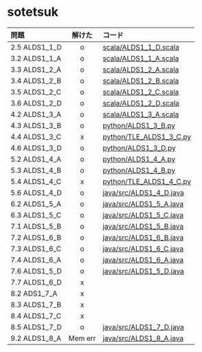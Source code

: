 # sotetsuk

|問題|解けた|コード|
|:---|:---:|:---|
|2.5 ALDS1_1_D|o|[scala/ALDS1_1_D.scala](scala/ALDS1_1_D.scala)|
|3.2 ALDS1_1_A|o|[scala/ALDS1_1_A.scala](scala/ALDS1_1_A.scala)|
|3.3 ALDS1_2_A|o|[scala/ALDS1_2_A.scala](scala/ALDS1_2_A.scala)|
|3.4 ALDS1_2_B|o|[scala/ALDS1_2_B.scala](scala/ALDS1_2_B.scala)|
|3.5 ALDS1_2_C|o|[scala/ALDS1_2_C.scala](scala/ALDS1_2_C.scala)|
|3.6 ALDS1_2_D|o|[scala/ALDS1_2_D.scala](scala/ALDS1_2_D.scala)|
|4.2 ALDS1_3_A|o|[scala/ALDS1_3_A.scala](scala/ALDS1_3_A.scala)|
|4.3 ALDS1_3_B|o|[python/ALDS1_3_B.py](python/ALDS1_3_B.py)|
|4.4 ALDS1_3_C|x|[python/TLE_ALDS1_3_C.py](python/TLE_ALDS1_3_C.py)|
|4.6 ALDS1_3_D|o|[python/ALDS1_3_D.py](python/ALDS1_3_D.py)|
|5.2 ALDS1_4_A|o|[python/ALDS1_4_A.py](python/ALDS1_4_A.py)|
|5.3 ALDS1_4_B|o|[python/ALDS1_4_B.py](python/ALDS1_4_B.py)|
|5.4 ALDS1_4_C|x|[python/TLE_ALDS1_4_C.py](python/TLE_ALDS1_4_C.py)|
|5.6 ALDS1_4_D|o|[java/src/ALDS1_4_D.java](java/src/ALDS1_4_D.java)|
|6.2 ALDS1_5_A|o|[java/src/ALDS1_5_A.java](java/src/ALDS1_5_A.java)|
|6.3 ALDS1_5_C|o|[java/src/ALDS1_5_C.java](java/src/ALDS1_5_C.java)|
|7.1 ALDS1_5_B|o|[java/src/ALDS1_5_B.java](java/src/ALDS1_5_B.java)|
|7.2 ALDS1_6_B|o|[java/src/ALDS1_6_B.java](java/src/ALDS1_6_B.java)|
|7.3 ALDS1_6_C|o|[java/src/ALDS1_6_C.java](java/src/ALDS1_6_C.java)|
|7.4 ALDS1_6_A|o|[java/src/ALDS1_6_A.java](java/src/ALDS1_6_A.java)|
|7.6 ALDS1_5_D|o|[java/src/ALDS1_5_D.java](java/src/ALDS1_5_D.java)|
|7.7 ALDS1_6_D|x||
|8.2 ADS1_7_A|x||
|8.3 ALDS1_7_B|x||
|8.4 ALDS1_7_C|x||
|8.5 ALDS1_7_D|o|[java/src/ALDS1_7_D.java](java/src/ALDS1_7_D.java)||
|9.2 ALDS1_8_A|Mem err|[java/src/ALDS1_8_A.java](java/src/ALDS1_8_A.java)|
